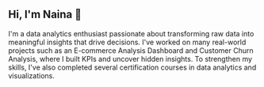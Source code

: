 ## Hi, I'm Naina 👋

I'm a data analytics enthusiast passionate about transforming raw data into meaningful insights that drive decisions. I've worked on many real-world projects such as an E-commerce Analysis Dashboard and Customer Churn Analysis, where I built KPIs and uncover hidden insights. To strengthen my skills, I've also completed several certification courses in data analytics and visualizations.
